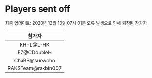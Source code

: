 # Players sent off
최종 업데이트: 2020년 12월 10일 07시 01분
오류 발생으로 인해 퇴장된 참가자




| 참가자 |
|:---:|
| KH-L@L-HK |
| EZ@CDoubleH |
| ChaBB@suewcho |
| RAKSTeam@rakbin007 |